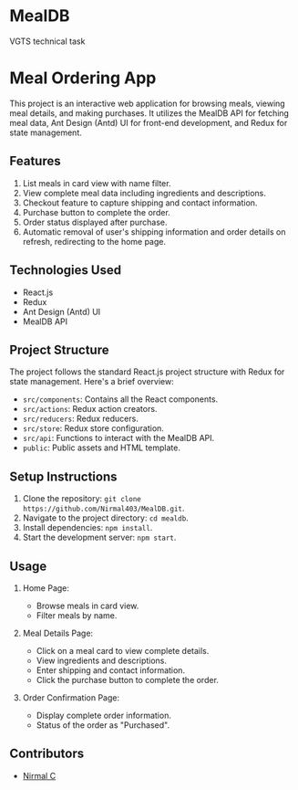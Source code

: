 # MealDB
VGTS technical task
# Meal Ordering App

This project is an interactive web application for browsing meals, viewing meal details, and making purchases. It utilizes the MealDB API for fetching meal data, Ant Design (Antd) UI for front-end development, and Redux for state management.

## Features

1. List meals in card view with name filter.
2. View complete meal data including ingredients and descriptions.
3. Checkout feature to capture shipping and contact information.
4. Purchase button to complete the order.
5. Order status displayed after purchase.
6. Automatic removal of user's shipping information and order details on refresh, redirecting to the home page.

## Technologies Used

- React.js
- Redux
- Ant Design (Antd) UI
- MealDB API

## Project Structure

The project follows the standard React.js project structure with Redux for state management. Here's a brief overview:

- `src/components`: Contains all the React components.
- `src/actions`: Redux action creators.
- `src/reducers`: Redux reducers.
- `src/store`: Redux store configuration.
- `src/api`: Functions to interact with the MealDB API.
- `public`: Public assets and HTML template.

## Setup Instructions

1. Clone the repository: `git clone https://github.com/Nirmal403/MealDB.git`.
2. Navigate to the project directory: `cd mealdb`.
3. Install dependencies: `npm install`.
4. Start the development server: `npm start`.

## Usage

1. Home Page:
   - Browse meals in card view.
   - Filter meals by name.

2. Meal Details Page:
   - Click on a meal card to view complete details.
   - View ingredients and descriptions.
   - Enter shipping and contact information.
   - Click the purchase button to complete the order.

3. Order Confirmation Page:
   - Display complete order information.
   - Status of the order as "Purchased".

## Contributors

- [Nirmal C](https://github.com/Nirmal403)

